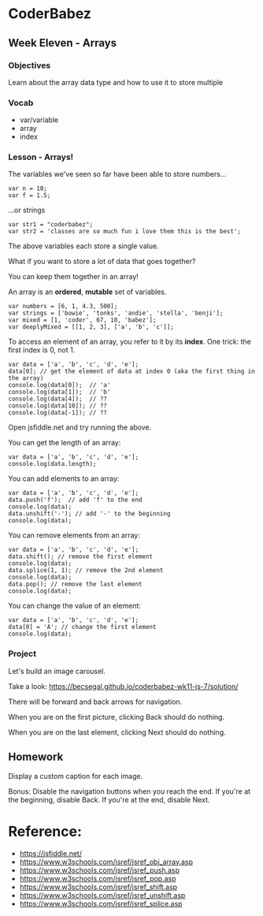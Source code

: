 # CoderBabez

##  Week Eleven - Arrays

### Objectives
Learn about the array data type and how to use it to store multiple 

### Vocab
* var/variable
* array
* index

### Lesson - Arrays!

The variables we've seen so far have been able to store numbers...
```
var n = 10;
var f = 1.5;
```

...or strings
```
var str1 = "coderbabez";
var str2 = 'classes are so much fun i love them this is the best';
```

The above variables each store a single value.

What if you want to store a lot of data that goes together?

You can keep them together in an array!

An array is an **<span title='like pages in a book'>ordered</span>**, **<span title='e.g., can be changed. add stuff, remove stuff, update a single thing in the set, etc'>mutable<span>** set of variables.

```
var numbers = [6, 1, 4.3, 500];
var strings = ['bowie', 'tonks', 'andie', 'stella', 'benji'];
var mixed = [1, 'coder', 67, 10, 'babez'];
var deeplyMixed = [[1, 2, 3], ['a', 'b', 'c']];
```

To access an element of an array, you refer to it by its **<span title='reference to a position in the array'>index</span>**. One trick: the first index is 0, not 1.
```
var data = ['a', 'b', 'c', 'd', 'e'];
data[0]; // get the element of data at index 0 (aka the first thing in the array)
console.log(data[0]);  // 'a'
console.log(data[1]);  // 'b'
console.log(data[4]);  // ??
console.log(data[10]); // ??
console.log(data[-1]); // ??
```

Open jsfiddle.net and try running the above.

You can get the length of an array:
```
var data = ['a', 'b', 'c', 'd', 'e'];
console.log(data.length);
```

You can add elements to an array:
```
var data = ['a', 'b', 'c', 'd', 'e'];
data.push('f');  // add 'f' to the end
console.log(data);
data.unshift('-'); // add '-' to the beginning
console.log(data);
```

You can remove elements from an array:
```
var data = ['a', 'b', 'c', 'd', 'e'];
data.shift(); // remove the first element
console.log(data); 
data.splice(1, 1); // remove the 2nd element
console.log(data); 
data.pop(); // remove the last element
console.log(data); 
```

You can change the value of an element:
```
var data = ['a', 'b', 'c', 'd', 'e'];
data[0] = 'A'; // change the first element
console.log(data); 
```

### Project

Let's build an image carousel.

Take a look: https://becsegal.github.io/coderbabez-wk11-js-7/solution/

There will be forward and back arrows for navigation.

When you are on the first picture, clicking Back should do nothing.

When you are on the last element, clicking Next should do nothing.

## Homework

Display a custom caption for each image.

Bonus: Disable the navigation buttons when you reach the end. If you're at the beginning, disable Back. If you're at the end, disable Next.

# Reference:

* https://jsfiddle.net/
* https://www.w3schools.com/jsref/jsref_obj_array.asp
* https://www.w3schools.com/jsref/jsref_push.asp
* https://www.w3schools.com/jsref/jsref_pop.asp
* https://www.w3schools.com/jsref/jsref_shift.asp
* https://www.w3schools.com/jsref/jsref_unshift.asp
* https://www.w3schools.com/jsref/jsref_splice.asp

